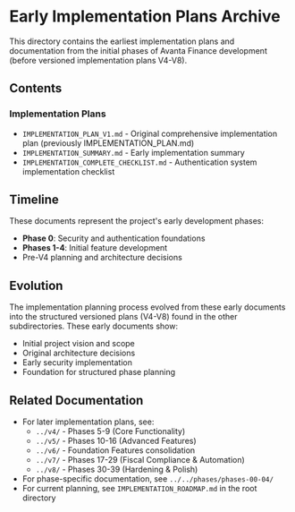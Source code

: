 # Early Implementation Plans Archive

This directory contains the earliest implementation plans and documentation from the initial phases of Avanta Finance development (before versioned implementation plans V4-V8).

## Contents

### Implementation Plans
- `IMPLEMENTATION_PLAN_V1.md` - Original comprehensive implementation plan (previously IMPLEMENTATION_PLAN.md)
- `IMPLEMENTATION_SUMMARY.md` - Early implementation summary
- `IMPLEMENTATION_COMPLETE_CHECKLIST.md` - Authentication system implementation checklist

## Timeline

These documents represent the project's early development phases:
- **Phase 0**: Security and authentication foundations
- **Phases 1-4**: Initial feature development
- Pre-V4 planning and architecture decisions

## Evolution

The implementation planning process evolved from these early documents into the structured versioned plans (V4-V8) found in the other subdirectories. These early documents show:
- Initial project vision and scope
- Original architecture decisions
- Early security implementation
- Foundation for structured phase planning

## Related Documentation

- For later implementation plans, see:
  - `../v4/` - Phases 5-9 (Core Functionality)
  - `../v5/` - Phases 10-16 (Advanced Features)
  - `../v6/` - Foundation Features consolidation
  - `../v7/` - Phases 17-29 (Fiscal Compliance & Automation)
  - `../v8/` - Phases 30-39 (Hardening & Polish)
- For phase-specific documentation, see `../../phases/phases-00-04/`
- For current planning, see `IMPLEMENTATION_ROADMAP.md` in the root directory
